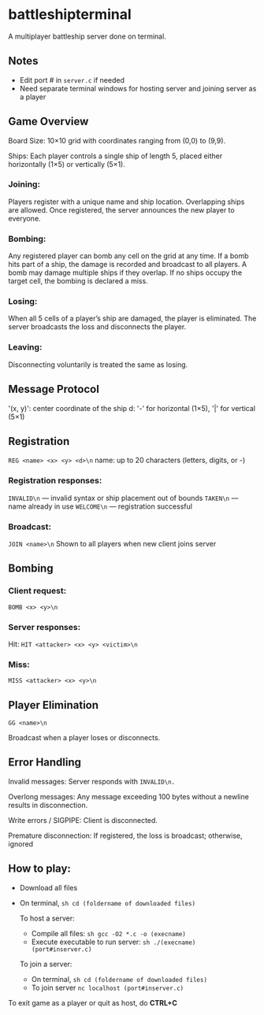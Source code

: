 # battleshipterminal
A multiplayer battleship server done on terminal.

## Notes
- Edit port # in `server.c` if needed 
- Need separate terminal windows for hosting server and joining server as a player

## Game Overview
Board Size: 10×10 grid with coordinates ranging from (0,0) to (9,9).

Ships: Each player controls a single ship of length 5, placed either horizontally (1×5) or vertically (5×1).

### Joining:

Players register with a unique name and ship location.
Overlapping ships are allowed.
Once registered, the server announces the new player to everyone.

### Bombing:

Any registered player can bomb any cell on the grid at any time.
If a bomb hits part of a ship, the damage is recorded and broadcast to all players.
A bomb may damage multiple ships if they overlap.
If no ships occupy the target cell, the bombing is declared a miss.

### Losing:

When all 5 cells of a player’s ship are damaged, the player is eliminated.
The server broadcasts the loss and disconnects the player.

### Leaving: 
Disconnecting voluntarily is treated the same as losing.

## Message Protocol
'(x, y)': center coordinate of the ship
d: '-' for horizontal (1×5), '|' for vertical (5×1)

## Registration
`REG <name> <x> <y> <d>\n`
name: up to 20 characters (letters, digits, or -)

### Registration responses:
`INVALID\n` — invalid syntax or ship placement out of bounds
`TAKEN\n` — name already in use
`WELCOME\n` — registration successful

### Broadcast:
`JOIN <name>\n`
Shown to all players when new client joins server

## Bombing
### Client request:
`BOMB <x> <y>\n`

### Server responses:
Hit:
`HIT <attacker> <x> <y> <victim>\n`

### Miss:
`MISS <attacker> <x> <y>\n`

## Player Elimination
`GG <name>\n`

Broadcast when a player loses or disconnects.

## Error Handling

Invalid messages: Server responds with `INVALID\n.`

Overlong messages: Any message exceeding 100 bytes without a newline results in disconnection.

Write errors / SIGPIPE: Client is disconnected.

Premature disconnection: If registered, the loss is broadcast; otherwise, ignored
  
## How to play:
- Download all files
- On terminal, `sh cd (foldername of downloaded files)`

  To host a server: 
  - Compile all files: `sh gcc -O2 *.c -o (execname)`
  - Execute executable to run server: `sh ./(execname) (port#inserver.c)`
  
  To join a server:
  - On terminal, `sh cd (foldername of downloaded files)`
  - To join server `nc localhost (port#inserver.c)`

To exit game as a player or quit as host, do **CTRL+C**
